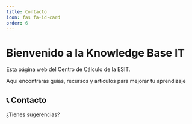 ```yaml
---
title: Contacto
icon: fas fa-id-card
order: 6
---
```


# Bienvenido a la Knowledge Base IT

Esta página web del Centro de Cálculo de la ESIT. 

Aquí encontrarás guías, recursos y artículos para mejorar tu aprendizaje

## 📞 Contacto

¿Tienes sugerencias? 
